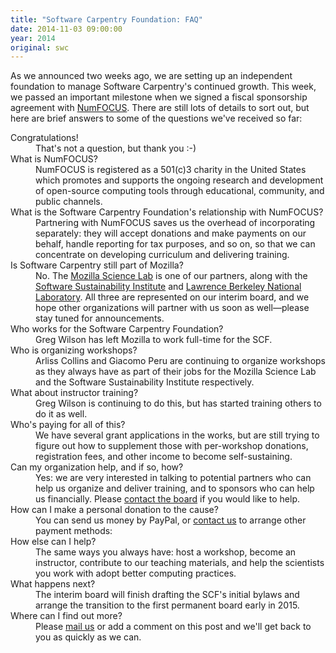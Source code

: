 ```yaml
---
title: "Software Carpentry Foundation: FAQ"
date: 2014-11-03 09:00:00
year: 2014
original: swc
---
```

<p>
  As we announced
  two weeks ago,
  we are setting up an independent foundation to manage Software Carpentry's continued growth.
  This week, we passed an important milestone
  when we signed a fiscal sponsorship agreement with <a href="http://numfocus.org/">NumFOCUS</a>.
  There are still lots of details to sort out,
  but here are brief answers to some of the questions we've received so far:
</p>
<dl>
  <dt>Congratulations!</dt>
  <dd>
    That's not a question, but thank you :-)
  </dd>
  <dt>What is NumFOCUS?</dt>
  <dd>
    NumFOCUS is registered as a 501(c)3 charity in the United States
    which promotes and supports the ongoing research and development of open-source computing tools
    through educational, community, and public channels.
  </dd>
  <dt>What is the Software Carpentry Foundation's relationship with NumFOCUS?</dt>
  <dd>
    Partnering with NumFOCUS saves us the overhead of incorporating separately:
    they will accept donations and make payments on our behalf,
    handle reporting for tax purposes,
    and so on,
    so that we can concentrate on developing curriculum and delivering training.
  </dd>
  <dt>Is Software Carpentry still part of Mozilla?</dt>
  <dd>
    No.
    The <a href="http://mozillascience.org/">Mozilla Science Lab</a> is one of our partners,
    along with the <a href="http://www.software.ac.uk/">Software Sustainability Institute</a>
    and <a href="http://lbl.gov">Lawrence Berkeley National Laboratory</a>.
    All three are represented on our interim board,
    and we hope other organizations will partner with us soon as well&mdash;please
    stay tuned for announcements.
  </dd>
  <dt>Who works for the Software Carpentry Foundation?</dt>
  <dd>
    Greg Wilson has left Mozilla to work full-time for the SCF.
  </dd>
  <dt>Who is organizing workshops?</dt>
  <dd>
    Arliss Collins and Giacomo Peru are continuing to organize workshops as they always have
    as part of their jobs for the Mozilla Science Lab and the Software Sustainability Institute respectively.
  </dd>
  <dt>What about instructor training?</dt>
  <dd>
    Greg Wilson is continuing to do this, but has started training
    others to do it as well.
  </dd>
  <dt>Who's paying for all of this?</dt>
  <dd>
    We have several grant applications in the works,
    but are still trying to figure out how to supplement those
    with per-workshop donations, registration fees, and other income
    to become self-sustaining.
  </dd>
  <dt>Can my organization help, and if so, how?</dt>
  <dd>
    Yes: we are very interested in talking to potential partners who
    can help us organize and deliver training, and to sponsors who can
    help us financially.
    Please <a href="mailto:{{site.board_inquiries}}">contact the
    board</a> if you would like to help.
  </dd>
  <dt>How can I make a personal donation to the cause?</dt>
  <dd>
    You can send us money by PayPal,
    or <a href="mailto:{{site.contact}}">contact us</a> to arrange other payment methods:
  </dd>
  <dt>How else can I help?</dt>
  <dd>
    The same ways you always have:
    host a workshop,
    become an instructor,
    contribute to our teaching materials,
    and help the scientists you work with adopt better computing practices.
  </dd>
  <dt>What happens next?</dt>
  <dd>
    The interim board will finish drafting the SCF's initial bylaws
    and arrange the transition to the first permanent board
    early in 2015.
  </dd>
  <dt>Where can I find out more?</dt>
  <dd>
    Please <a href="mailto:{{site.contact}}">mail us</a> or add a comment on this post
    and we'll get back to you as quickly as we can.
  </dd>
</dl>
